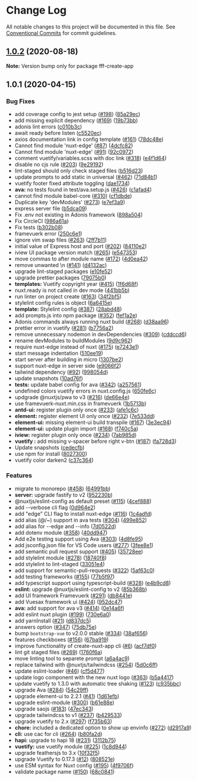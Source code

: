 # Change Log

All notable changes to this project will be documented in this file.
See [Conventional Commits](https://conventionalcommits.org) for commit guidelines.

## [1.0.2](https://github.com/formfunfunction/fff-create-app/compare/v1.0.1...v1.0.2) (2020-08-18)

**Note:** Version bump only for package fff-create-app





## 1.0.1 (2020-04-15)


### Bug Fixes

* add coverage config to jest setup ([#198](https://github.com/formfunfunction/fff-create-app/issues/198)) ([85a29ec](https://github.com/formfunfunction/fff-create-app/commit/85a29ec62232035395ca94e9718205a21b2d8671))
* add missing explicit dependency ([#169](https://github.com/formfunfunction/fff-create-app/issues/169)) ([19b73bb](https://github.com/formfunfunction/fff-create-app/commit/19b73bb25c2b2cd1867fc213c8b384a4b4bb9261))
* adonis lint errors ([c010b3c](https://github.com/formfunfunction/fff-create-app/commit/c010b3cee73afb7d74f4545b5f94ea51f4c3ead5))
* await ready before listen ([c5520ec](https://github.com/formfunfunction/fff-create-app/commit/c5520ec80d7029d48057d07e330bcbe2aa6461a4))
* axios documentation link in config template ([#161](https://github.com/formfunfunction/fff-create-app/issues/161)) ([78dc48e](https://github.com/formfunfunction/fff-create-app/commit/78dc48eac3168aebfddd21321ac48c32fb0c9b2b))
* Cannot find module 'nuxt-edge' ([#87](https://github.com/formfunfunction/fff-create-app/issues/87)) ([4dcfc82](https://github.com/formfunfunction/fff-create-app/commit/4dcfc828cab665b8d5aa13254e37b643f6ff9360))
* Cannot find module 'nuxt-edge' ([#91](https://github.com/formfunfunction/fff-create-app/issues/91)) ([92c0972](https://github.com/formfunfunction/fff-create-app/commit/92c097275fed6b1c8a5b00315b4211a15cbd8ded))
* comment vuetify/variables.scss with doc link ([#318](https://github.com/formfunfunction/fff-create-app/issues/318)) ([e4f1d64](https://github.com/formfunfunction/fff-create-app/commit/e4f1d645243ad24997fdbaee6d21b1ade160ddd6))
* disable no cjs rule ([#203](https://github.com/formfunfunction/fff-create-app/issues/203)) ([9e29192](https://github.com/formfunfunction/fff-create-app/commit/9e291922edbd03d83ca514e3c94144162f28c147))
* lint-staged should only check staged files ([b516d23](https://github.com/formfunfunction/fff-create-app/commit/b516d234d733d0b5f2ddf0e1219d4eadef8e9d40))
* update prompts to add static in universal ([#462](https://github.com/formfunfunction/fff-create-app/issues/462)) ([71d84b1](https://github.com/formfunfunction/fff-create-app/commit/71d84b16a57147f159ce0c858a0b7bfa757d7a4b))
* vuetify footer fixed attribute toggling ([dae1734](https://github.com/formfunfunction/fff-create-app/commit/dae17340f5a3b905aad655a622d6bab21aacbafe))
* **ava:** no tests found in test/ava.setup.js ([#426](https://github.com/formfunfunction/fff-create-app/issues/426)) ([c1afad4](https://github.com/formfunfunction/fff-create-app/commit/c1afad42ddf0206af303df64e0a8a7bd9c67e108))
* cannot find module babel-core ([#310](https://github.com/formfunfunction/fff-create-app/issues/310)) ([cf1dbde](https://github.com/formfunfunction/fff-create-app/commit/cf1dbdeb9a75ef42a0a735ea037104ad3d255b90))
* Duplicate key 'devModules' ([#273](https://github.com/formfunfunction/fff-create-app/issues/273)) ([e7ef3a9](https://github.com/formfunfunction/fff-create-app/commit/e7ef3a944e908b04becc90d877dfbb8f8e421a53))
* express server file ([b5dca09](https://github.com/formfunfunction/fff-create-app/commit/b5dca09f8d272522c06ab149fa100e2f4fc35581))
* Fix .env not existing in Adonis framework ([898a504](https://github.com/formfunfunction/fff-create-app/commit/898a5047f2b9cd65186056ac144d356fd0e92daa))
* Fix CircleCI ([986a61a](https://github.com/formfunfunction/fff-create-app/commit/986a61a3b739f7381292288f9c6e6579f47311c5))
* Fix tests ([b302b08](https://github.com/formfunfunction/fff-create-app/commit/b302b08a214403fb3368c90b96aff2a917424374))
* framevuerk error ([250c6e1](https://github.com/formfunfunction/fff-create-app/commit/250c6e1640e5ae735dc060a1f8eaed31b970efa7))
* ignore vim swap files ([#263](https://github.com/formfunfunction/fff-create-app/issues/263)) ([2ff7b11](https://github.com/formfunfunction/fff-create-app/commit/2ff7b11e49c663ce2c591aad438ce958db7df37f))
* initial value of Express host and port ([#202](https://github.com/formfunfunction/fff-create-app/issues/202)) ([84110e2](https://github.com/formfunfunction/fff-create-app/commit/84110e2d8ec07e7283410cf4c6d946dc60ccd0b8))
* iview UI package version match ([#265](https://github.com/formfunfunction/fff-create-app/issues/265)) ([e547353](https://github.com/formfunfunction/fff-create-app/commit/e54735359424bf3d859de99fd9f091ae39ef874e))
* move commas to after module name ([#172](https://github.com/formfunfunction/fff-create-app/issues/172)) ([4d0ea42](https://github.com/formfunfunction/fff-create-app/commit/4d0ea42c701ccb2e9dc4e3303a9ba13814c6a8c0))
* remove unwanted \n ([#141](https://github.com/formfunfunction/fff-create-app/issues/141)) ([d4132ac](https://github.com/formfunfunction/fff-create-app/commit/d4132ac99f87e556523a50d5d918affe52292e88))
* upgrade lint-staged packages ([e10fe52](https://github.com/formfunfunction/fff-create-app/commit/e10fe520c79a98467c4de976e1d46ea106099f19))
* upgrade prettier packages ([79075b0](https://github.com/formfunfunction/fff-create-app/commit/79075b0fd304c0a5dd5d9e5ce3a09bf193e6f986))
* **templates:** Vuetify copyright year ([#415](https://github.com/formfunfunction/fff-create-app/issues/415)) ([1f6d68f](https://github.com/formfunfunction/fff-create-app/commit/1f6d68fe045127acfdff326c8009dc681b57a01c))
* nuxt.ready is not called in dev mode ([441bb5b](https://github.com/formfunfunction/fff-create-app/commit/441bb5bd8b1cc6566202c59fb4e2f8dcb37290da))
* run linter on project create ([#163](https://github.com/formfunfunction/fff-create-app/issues/163)) ([34f2bf5](https://github.com/formfunfunction/fff-create-app/commit/34f2bf5e0d41b33f9a6bbbff89c711f0fa940e96))
* stylelint config rules is object ([6a6415e](https://github.com/formfunfunction/fff-create-app/commit/6a6415ebc0f94404d442134bf762a7728417fca5))
* **template:** Stylelint config ([#387](https://github.com/formfunfunction/fff-create-app/issues/387)) ([28abd48](https://github.com/formfunfunction/fff-create-app/commit/28abd48e46dc5ca77ce880d4779428c8b2c9a01e))
* add prompts.js into npm package ([#352](https://github.com/formfunfunction/fff-create-app/issues/352)) ([fef1a2e](https://github.com/formfunfunction/fff-create-app/commit/fef1a2e4598466e9804e90292e47395c94968a3d))
* Adonis commands always running nuxt build ([#268](https://github.com/formfunfunction/fff-create-app/issues/268)) ([d38aa96](https://github.com/formfunfunction/fff-create-app/commit/d38aa96f5d667b891f62eeeb0d4727c2772df271))
* prettier error in vuetify ([#281](https://github.com/formfunfunction/fff-create-app/issues/281)) ([b7756a2](https://github.com/formfunfunction/fff-create-app/commit/b7756a2ac1a5de0270593d18e30b79f32ac4a3cf))
* remove unnecessary nodemon in devDependencies ([#309](https://github.com/formfunfunction/fff-create-app/issues/309)) ([cddccd6](https://github.com/formfunfunction/fff-create-app/commit/cddccd6bc922399ea1aa33d0a4348446fb35003b))
* rename devModules to buildModules ([9d9c962](https://github.com/formfunfunction/fff-create-app/commit/9d9c9625bdd26e56231d86e2c0f38e0fe22aa921))
* require nuxt-edge instead of nuxt ([#175](https://github.com/formfunfunction/fff-create-app/issues/175)) ([e7243e1](https://github.com/formfunfunction/fff-create-app/commit/e7243e15506f5b952071f8cd3c879f9fc2ea2f3c))
* start message indentation ([510ee19](https://github.com/formfunfunction/fff-create-app/commit/510ee197606449a5cd2261515bbc91542e5c6583))
* start server after building in micro ([1307be2](https://github.com/formfunfunction/fff-create-app/commit/1307be2395c24e82b8164a60c70b6fe0e5c0d93b))
* support nuxt-edge in server side ([e9066f2](https://github.com/formfunfunction/fff-create-app/commit/e9066f20f335224a980f138bdc79fdf70d3b692c))
* tailwind dependency ([#92](https://github.com/formfunfunction/fff-create-app/issues/92)) ([998054d](https://github.com/formfunfunction/fff-create-app/commit/998054d44a75ea49841dc4c9eed2fccdd3204980))
* update snapshots ([10ad76f](https://github.com/formfunfunction/fff-create-app/commit/10ad76f7c4dc01eea04ce17ac15395188e8def74))
* **tests:** update babel config for ava ([#342](https://github.com/formfunfunction/fff-create-app/issues/342)) ([a257561](https://github.com/formfunfunction/fff-create-app/commit/a2575615a451d748ebfcaf5d45f5d02d98b17b3a))
* undefined colors vuetify errors in nuxt.config.js ([650fe6c](https://github.com/formfunfunction/fff-create-app/commit/650fe6c3913ada9f266433dfc27ccc7c6434bbd3))
* updgrade @nuxtjs/pwa to v3 ([#216](https://github.com/formfunfunction/fff-create-app/issues/216)) ([de66e4e](https://github.com/formfunfunction/fff-create-app/commit/de66e4ea9bccd9a3dfe0ce72c136f94eaf9840db))
* use framevuerk-nuxt.min.css in framevuerk ([1b5713b](https://github.com/formfunfunction/fff-create-app/commit/1b5713b63e26f439c64ca9ca9e52a34d0bf9149a))
* **antd-ui:** register plugin only once ([#233](https://github.com/formfunfunction/fff-create-app/issues/233)) ([afe1c6c](https://github.com/formfunfunction/fff-create-app/commit/afe1c6cb91239d2e2de46996005a01cb81bcfdd1))
* **element:** register element UI only once ([#232](https://github.com/formfunfunction/fff-create-app/issues/232)) ([7e533dd](https://github.com/formfunfunction/fff-create-app/commit/7e533dd599087a8a6d9569dac9662f14bae6954f))
* **element-ui:** missing element-ui build transpile ([#167](https://github.com/formfunfunction/fff-create-app/issues/167)) ([3e3ec94](https://github.com/formfunfunction/fff-create-app/commit/3e3ec9412341bfc9e2cc88d7bfce7d9dbc1f472f))
* **element-ui:** update plugin import ([#168](https://github.com/formfunfunction/fff-create-app/issues/168)) ([f740c5a](https://github.com/formfunfunction/fff-create-app/commit/f740c5ae74978110fb49daf807b29e99e3eae114))
* **iview:** register plugin only once ([#234](https://github.com/formfunfunction/fff-create-app/issues/234)) ([7ab985d](https://github.com/formfunfunction/fff-create-app/commit/7ab985da47de211d6b62e2df20ba0f9ff5a716db))
* **vuetify :** add missing v-spacer before right v-btn ([#187](https://github.com/formfunfunction/fff-create-app/issues/187)) ([fa728d3](https://github.com/formfunfunction/fff-create-app/commit/fa728d35b85960b8f96099f3fc8f8db64095bbd5))
* Update snapshots ([cedecfb](https://github.com/formfunfunction/fff-create-app/commit/cedecfb374c1ddd568d28ec12121fe24e0284def))
* use npm for install ([8027300](https://github.com/formfunfunction/fff-create-app/commit/8027300397d9d84e6e5e4d704ca5ffb809c52577))
* vuetify color darken2 ([c37c364](https://github.com/formfunfunction/fff-create-app/commit/c37c36412fbc189720e2ab4eccad38d26eff3cd9))


### Features

* migrate to monorepo ([#458](https://github.com/formfunfunction/fff-create-app/issues/458)) ([64991bb](https://github.com/formfunfunction/fff-create-app/commit/64991bba05b208e5078c8101c5adac55f2100ff2))
* **server:** upgrade fastify to v2 ([952230b](https://github.com/formfunfunction/fff-create-app/commit/952230b1227da7b05182667385eaabc4e3127281))
* @nuxtjs/eslint-config as default preset ([#115](https://github.com/formfunfunction/fff-create-app/issues/115)) ([4cef888](https://github.com/formfunfunction/fff-create-app/commit/4cef888a11040e8f9b2f54c120889619bac39d73))
* add --verbose cli flag ([0d964e2](https://github.com/formfunfunction/fff-create-app/commit/0d964e256415d03ba5dbca46b7ccc76c7fb93d92))
* add "edge" CLI flag to install nuxt-edge ([#116](https://github.com/formfunfunction/fff-create-app/issues/116)) ([1c4adfd](https://github.com/formfunfunction/fff-create-app/commit/1c4adfd57dba1a5fac66c4915aa4be4f3ea6e070))
* add alias (@/~) support in ava tests ([#304](https://github.com/formfunfunction/fff-create-app/issues/304)) ([499e852](https://github.com/formfunfunction/fff-create-app/commit/499e8524ab72058aa2ea6cc83de8b4a244e9a5df))
* add alias for --edge and --info ([7d0522d](https://github.com/formfunfunction/fff-create-app/commit/7d0522d02e65e500ade8cb3a2e61350398c7c3ba))
* add dotenv module ([#358](https://github.com/formfunfunction/fff-create-app/issues/358)) ([40dd947](https://github.com/formfunfunction/fff-create-app/commit/40dd947dc2342dd3358adf92c4a912a4cf293a48))
* Add e2e testing support using Ava ([#303](https://github.com/formfunfunction/fff-create-app/issues/303)) ([4d8fe95](https://github.com/formfunfunction/fff-create-app/commit/4d8fe95b0968d87faefa5ea6d053ac166377ed68))
* add jsconfig.json file for VS Code users ([#277](https://github.com/formfunfunction/fff-create-app/issues/277)) ([3fee8e1](https://github.com/formfunfunction/fff-create-app/commit/3fee8e1f48c2d53e149a8b11e2c3cae6ceb32595))
* add semantic pull request support ([#405](https://github.com/formfunfunction/fff-create-app/issues/405)) ([35728ee](https://github.com/formfunfunction/fff-create-app/commit/35728ee328265239d4818cf3ff9c21b3e04b83b4))
* add stylelint module ([#278](https://github.com/formfunfunction/fff-create-app/issues/278)) ([18740f8](https://github.com/formfunfunction/fff-create-app/commit/18740f86eb2afd3226d277b42000e6ab21e94deb))
* add stylelint to lint-staged ([33051e4](https://github.com/formfunfunction/fff-create-app/commit/33051e461e5c5c4984d87f0734cf2e22e09fda4d))
* add support for semantic-pull-requests ([#322](https://github.com/formfunfunction/fff-create-app/issues/322)) ([5af63c0](https://github.com/formfunfunction/fff-create-app/commit/5af63c0d3bfd427f5b4a6be3276be14484ab6b7c))
* add testing frameworks ([#155](https://github.com/formfunfunction/fff-create-app/issues/155)) ([77b5f97](https://github.com/formfunfunction/fff-create-app/commit/77b5f97cfae508ab6857a2e04ec7fb1d814db554))
* add typescript support using typescript-build ([#328](https://github.com/formfunfunction/fff-create-app/issues/328)) ([e4b9cd8](https://github.com/formfunfunction/fff-create-app/commit/e4b9cd8e562fc2fedcc48bee3ab6c2d9bd2be12f))
* **eslint:** upgrade @nuxtjs/eslint-config to v2 ([85b368b](https://github.com/formfunfunction/fff-create-app/commit/85b368b6cfbe768f8de4cbe3d4820bf5a787f68b))
* add UI framework Framevuerk ([#291](https://github.com/formfunfunction/fff-create-app/issues/291)) ([db8441e](https://github.com/formfunfunction/fff-create-app/commit/db8441e17d23ea296abb2b92252fb0108a5ff3f6))
* add Vuesax framework ui ([#424](https://github.com/formfunfunction/fff-create-app/issues/424)) ([952dc47](https://github.com/formfunfunction/fff-create-app/commit/952dc4786428e00a675167f42a527cba56e28be0))
* **ava:** add support for ava v3 ([#414](https://github.com/formfunfunction/fff-create-app/issues/414)) ([0e14a6f](https://github.com/formfunfunction/fff-create-app/commit/0e14a6fb94e0cd40dcb06ba3dd4116b95f60b851))
* add eslint nuxt plugin ([#199](https://github.com/formfunfunction/fff-create-app/issues/199)) ([730e6a0](https://github.com/formfunfunction/fff-create-app/commit/730e6a032517c62d74f88fe519772008a29afea1))
* add yarnInstall ([#21](https://github.com/formfunfunction/fff-create-app/issues/21)) ([d837dc5](https://github.com/formfunfunction/fff-create-app/commit/d837dc5187cfcbf9bcb08ac348d079f3a8c55d1b))
* answers option ([#347](https://github.com/formfunfunction/fff-create-app/issues/347)) ([75db75e](https://github.com/formfunfunction/fff-create-app/commit/75db75efd293222bc5d08839c5026f61f33b1be6))
* bump `bootstrap-vue` to v2.0.0 stable ([#334](https://github.com/formfunfunction/fff-create-app/issues/334)) ([38af656](https://github.com/formfunfunction/fff-create-app/commit/38af656255733e483d0b177b717e924151a69583))
* features checkboxes ([#156](https://github.com/formfunfunction/fff-create-app/issues/156)) ([67ba919](https://github.com/formfunfunction/fff-create-app/commit/67ba919e463667ce5314db7ade6f2f6fdce9c527))
* improve functionality of create-nuxt-app cli ([#6](https://github.com/formfunfunction/fff-create-app/issues/6)) ([acf7df0](https://github.com/formfunfunction/fff-create-app/commit/acf7df04e410c63291532aa651a357b52fb571cd))
* lint git staged files ([#269](https://github.com/formfunfunction/fff-create-app/issues/269)) ([1760f6a](https://github.com/formfunfunction/fff-create-app/commit/1760f6afb422fb3f518842cf692fb4bc902d3330))
* move linting tool to separete prompt ([a6a4ac9](https://github.com/formfunfunction/fff-create-app/commit/a6a4ac90f28d62e46e0c24451ce4888430a4f19e))
* replace tailwind with @nuxtjs/tailwindcss ([#254](https://github.com/formfunfunction/fff-create-app/issues/254)) ([5d0c6ff](https://github.com/formfunfunction/fff-create-app/commit/5d0c6ff078ab0921ff3236d2195439c3f0fa1be6))
* update eslint-loader ([#46](https://github.com/formfunfunction/fff-create-app/issues/46)) ([cf5d477](https://github.com/formfunfunction/fff-create-app/commit/cf5d477cd67d2755e902f4ebef7bad2c29ae1df7))
* update logo component with the new nuxt logo ([#363](https://github.com/formfunfunction/fff-create-app/issues/363)) ([b5a4417](https://github.com/formfunfunction/fff-create-app/commit/b5a4417bcc56aa7e7fec571b3baf4161db63f634))
* update vuetify  to 1.3.0 with automatic tree shaking ([#123](https://github.com/formfunfunction/fff-create-app/issues/123)) ([c935bbc](https://github.com/formfunfunction/fff-create-app/commit/c935bbcd07fa96cf38939ffc81f4e96a4a08b97f))
* upgrade Ava ([#284](https://github.com/formfunfunction/fff-create-app/issues/284)) ([54c29ff](https://github.com/formfunfunction/fff-create-app/commit/54c29ff85dc2725a96a15f9f7f750167a80d5d1f))
* upgrade element-ui to 2.2.1 ([#41](https://github.com/formfunfunction/fff-create-app/issues/41)) ([1d61efb](https://github.com/formfunfunction/fff-create-app/commit/1d61efb6279cbb4eb85bb3ee58a7be91d23e3026))
* upgrade eslint-module ([#300](https://github.com/formfunfunction/fff-create-app/issues/300)) ([b61e88e](https://github.com/formfunfunction/fff-create-app/commit/b61e88e179b4ecad46a99324ae6e2b2e16a1cad1))
* upgrade saojs ([#183](https://github.com/formfunfunction/fff-create-app/issues/183)) ([47ec343](https://github.com/formfunfunction/fff-create-app/commit/47ec343bdad0130c4ceb3289dbf3e4a892a2a38f))
* upgrade tailwindcss to v1 ([#237](https://github.com/formfunfunction/fff-create-app/issues/237)) ([b429533](https://github.com/formfunfunction/fff-create-app/commit/b4295331f3bfe97606468006fc8feb2332db2ba6))
* upgrade vuetify to 2.x ([#297](https://github.com/formfunfunction/fff-create-app/issues/297)) ([f735b63](https://github.com/formfunfunction/fff-create-app/commit/f735b63d5df1bdc49626b648a18571536122ba73))
* **chore:** included a dedicated option to show up envinfo ([#272](https://github.com/formfunfunction/fff-create-app/issues/272)) ([d2917a9](https://github.com/formfunfunction/fff-create-app/commit/d2917a9d4ea987966048bdd0c7c268ceb165718f))
* **cli:** use cac for cli ([#264](https://github.com/formfunfunction/fff-create-app/issues/264)) ([b80fa2d](https://github.com/formfunfunction/fff-create-app/commit/b80fa2d65f7aec55f4242ba6543d07c759a435d4))
* **hapi:** upgrade to hapi 18 ([#231](https://github.com/formfunfunction/fff-create-app/issues/231)) ([3112b75](https://github.com/formfunfunction/fff-create-app/commit/3112b75e89093d5e053e106772fdfaccdebb73e3))
* **vuetify:** use vuetify module ([#225](https://github.com/formfunfunction/fff-create-app/issues/225)) ([1c8d944](https://github.com/formfunfunction/fff-create-app/commit/1c8d944403db1d820535385897bb54c7a6ca604b))
* upgrade feathersjs to 3.x ([10f32f5](https://github.com/formfunfunction/fff-create-app/commit/10f32f5913c2cf912adf32d56cb8d9b128c75a5f))
* upgrade Vuetify to 0.17.3 ([#12](https://github.com/formfunfunction/fff-create-app/issues/12)) ([808521e](https://github.com/formfunfunction/fff-create-app/commit/808521ed75ed7d8e0982738219ff814eeef71feb))
* use ESM syntax for Nuxt config ([#195](https://github.com/formfunfunction/fff-create-app/issues/195)) ([4f9706f](https://github.com/formfunfunction/fff-create-app/commit/4f9706f4e09cf5c88a4f86b87915c4d09d116f90))
* validate package name ([#150](https://github.com/formfunfunction/fff-create-app/issues/150)) ([68c0841](https://github.com/formfunfunction/fff-create-app/commit/68c0841e7e284ebf95b9bac115a051ff8d4c43da))
